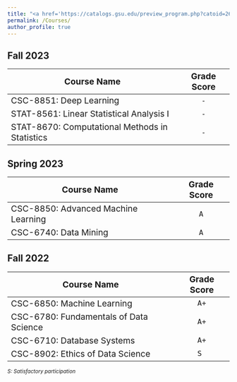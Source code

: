 ```yaml
---
title: "<a href='https://catalogs.gsu.edu/preview_program.php?catoid=26&poid=7725&returnto=3360' target='_blank'>Big Data and Machine Learning Concentration - Curriculum</a>"
permalink: /Courses/
author_profile: true
---
```


## Fall 2023

|<span style="font-size: larger">**Course Name**</span>                         |<span style="font-size: larger">**Grade Score**</span>    |
|-------------------------------------------------------------------------------|:--------------------:|
|<span style="font-size: larger">CSC-8851: Deep Learning</span>              |<span style="font-size: larger">`-`</span>    |
|<span style="font-size: larger">STAT-8561: Linear Statistical Analysis I</span>       |<span style="font-size: larger">`-`</span>    |
|<span style="font-size: larger">STAT-8670: Computational Methods in Statistics</span> |<span style="font-size: larger">`-`</span>    |

## Spring 2023

|<span style="font-size: larger">**Course Name**</span>                         |<span style="font-size: larger">**Grade Score**</span>    |
|-------------------------------------------------------------------------------|:--------------------:|
|<span style="font-size: larger">CSC-8850: Advanced Machine Learning</span> |<span style="font-size: larger">`A`</span>    |
|<span style="font-size: larger">CSC-6740: Data Mining</span>               |<span style="font-size: larger">`A`</span>    |

## Fall 2022  

|<span style="font-size: larger">**Course Name**</span>                         |<span style="font-size: larger">**Grade Score**</span>    |
|-------------------------------------------------------------------------------|:--------------------:|
|<span style="font-size: larger">CSC-6850: Machine Learning</span>              |<span style="font-size: larger">`A+`</span>    |
|<span style="font-size: larger">CSC-6780: Fundamentals of Data Science</span>  |<span style="font-size: larger">`A+`</span>    |
|<span style="font-size: larger">CSC-6710: Database Systems</span>              |<span style="font-size: larger">`A+`</span>    |
|<span style="font-size: larger">CSC-8902: Ethics of Data Science</span>        |<span style="font-size: larger">`S `</span>    |



<span style="font-size: smaller; font-style: italic">S: Satisfactory participation</span>
